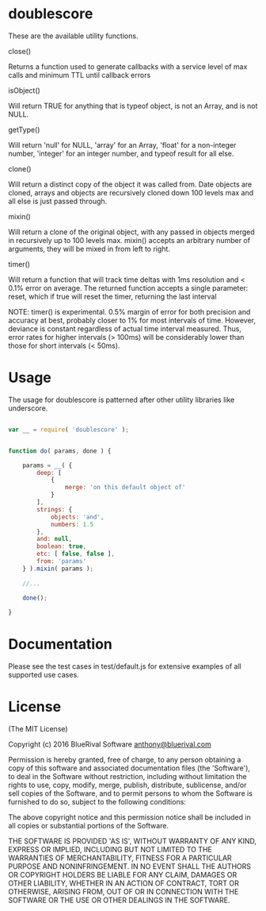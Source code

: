 doublescore
====================

These are the available utility functions.

close() 

Returns a function used to generate callbacks with a service level of max calls and minimum TTL until callback errors


isObject() 

Will return TRUE for anything that is typeof object, is not an Array, and is not NULL.


getType() 

Will return 'null' for NULL, 'array' for an Array, 'float' for a non-integer number, 'integer' for an integer number, and typeof result for all else.


clone() 

Will return a distinct copy of the object it was called from. Date objects are cloned, arrays and objects are recursively cloned down 100 levels max and all else is just passed through.


mixin() 

Will return a clone of the original object, with any passed in objects merged in recursively up to 100 levels max. mixin() accepts an arbitrary number of arguments, they will be mixed in from left to right.


timer() 

Will return a function that will track time deltas with 1ms resolution and < 0.1% error on average. The returned function accepts a single parameter: reset, which if true will reset the timer, returning the last interval

NOTE: timer() is experimental. 0.5% margin of error for both precision and accuracy at best, probably closer to 1% for most intervals of time. However, deviance is constant regardless of actual time interval measured. Thus, error rates for higher intervals (> 100ms) will be considerably lower than those for short intervals (< 50ms).
 

Usage
====================

The usage for doublescore is patterned after other utility libraries like underscore.



```javascript

var __ = require( 'doublescore' );


function do( params, done ) {

	params = __( {
		deep: [
			{
				merge: 'on this default object of'
			}
		],
		strings: {
			objects: 'and',
			numbers: 1.5
		},
		and: null,
		boolean: true,
		etc: [ false, false ],
		from: 'params'
	} ).mixin( params );
	
	//... 
	
	done();

}


```


Documentation
====================

Please see the test cases in test/default.js for extensive examples of all supported use cases.


License
====================

(The MIT License)

Copyright (c) 2016 BlueRival Software <anthony@bluerival.com>

Permission is hereby granted, free of charge, to any person obtaining a copy of this software and associated documentation
files (the 'Software'), to deal in the Software without restriction, including without limitation the rights to use, copy,
modify, merge, publish, distribute, sublicense, and/or sell copies of the Software, and to permit persons to whom the Software
is furnished to do so, subject to the following conditions:

The above copyright notice and this permission notice shall be included in all copies or substantial portions of the Software.

THE SOFTWARE IS PROVIDED 'AS IS', WITHOUT WARRANTY OF ANY KIND, EXPRESS OR IMPLIED, INCLUDING BUT NOT LIMITED TO THE WARRANTIES
OF MERCHANTABILITY, FITNESS FOR A PARTICULAR PURPOSE AND NONINFRINGEMENT. IN NO EVENT SHALL THE AUTHORS OR COPYRIGHT HOLDERS
BE LIABLE FOR ANY CLAIM, DAMAGES OR OTHER LIABILITY, WHETHER IN AN ACTION OF CONTRACT, TORT OR OTHERWISE, ARISING FROM,
OUT OF OR IN CONNECTION WITH THE SOFTWARE OR THE USE OR OTHER DEALINGS IN THE SOFTWARE.
